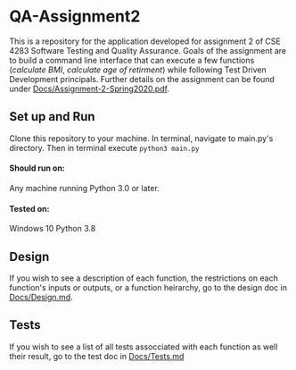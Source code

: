 # QA-Assignment2
This is a repository for the application developed for assignment 2 of CSE 4283 Software Testing and Quality Assurance.
Goals of the assignment are to build a command line interface that can execute a few functions (_calculate BMI_, _calculate age of retirment_) while following Test Driven Development principals. Further details on the assignment can be found under [Docs/Assignment-2-Spring2020.pdf](/Docs/Assignment-2-Spring2020.pdf).

## Set up and Run
Clone this repository to your machine. In terminal, navigate to main.py's directory. Then in terminal execute `python3 main.py`

#### Should run on:
Any machine running Python 3.0 or later.

#### Tested on:
Windows 10
Python 3.8

## Design
If you wish to see a description of each function, the restrictions on each function's inputs or outputs, or a function heirarchy, go to the design doc in [Docs/Design.md](/Docs/Design.md).

## Tests
If you wish to see a list of all tests assocciated with each function as well their result, go to the test doc in [Docs/Tests.md](/Docs/Tests.md)